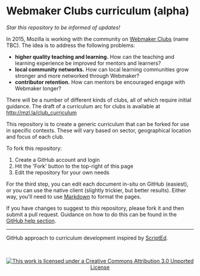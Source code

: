 Webmaker Clubs curriculum (alpha)
=================================

*Star this repository to be informed of updates!*

In 2015, Mozilla is working with the community on [Webmaker Clubs](https://wiki.mozilla.org/Webmaker/2015/Mentors/Clubs) (name TBC). The idea is to address the following problems:

* **higher quality teaching and learning.** How can the teaching and learning experience be improved for mentors and learners?
* **local community networks.** How can local learning communities grow stronger and more networked through Webmaker?
* **contributor retention.** How can mentors be encouraged engage with Webmaker longer?

There will be a number of different kinds of clubs, all of which require initial guidance. The draft of a curriculum arc for clubs is available at http://mzl.la/club_curriculum

This repository is to create a generic curriculum that can be forked for use in specific contexts. These will vary based on sector, geographical location and focus of each club. 

To fork this repository:

1. Create a GitHub account and login
2. Hit the 'Fork' button to the top-right of this page
3. Edit the repository for your own needs

For the third step, you can edit each document in-situ on GitHub (easiest), or you can use the native client (slightly trickier, but better results). Either way, you'll need to use [Markdown](http://daringfireball.net/projects/markdown/) to format the pages. 

If you have changes to suggest to *this* repository, please fork it and then submit a pull request. Guidance on how to do this can be found in the [GitHub help section](https://help.github.com/articles/using-pull-requests/).

-----
GitHub approach to curriculum development inspired by [ScriptEd](https://github.com/ScriptEdcurriculum/curriculum).

<br>
<p align="center"><a href="https://creativecommons.org/licenses/by/3.0/deed.en_US"><img src="https://i.creativecommons.org/l/by/3.0/88x31.png" alt="This work is licensed under a Creative Commons Attribution 3.0 Unported License"></a></p>
